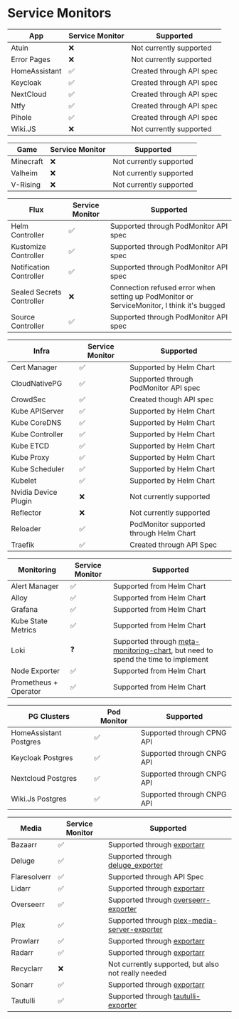 # Service Monitors

| App           | Service Monitor | Supported                |
| ------------- | --------------- | ------------------------ |
| Atuin         | ❌              | Not currently supported  |
| Error Pages   | ❌              | Not currently supported  |
| HomeAssistant | ✅              | Created through API spec |
| Keycloak      | ✅              | Created through API spec |
| NextCloud     | ✅              | Created through API spec |
| Ntfy          | ✅              | Created through API spec |
| Pihole        | ✅              | Created through API spec |
| Wiki.JS       | ❌              | Not currently supported  |

| Game      | Service Monitor | Supported               |
| --------- | --------------- | ----------------------- |
| Minecraft | ❌              | Not currently supported |
| Valheim   | ❌              | Not currently supported |
| V-Rising  | ❌              | Not currently supported |

| Flux                      | Service Monitor | Supported                                                                                  |
| ------------------------- | --------------- | ------------------------------------------------------------------------------------------ |
| Helm Controller           | ✅              | Supported through PodMonitor API spec                                                      |
| Kustomize Controller      | ✅              | Supported through PodMonitor API spec                                                      |
| Notification Controller   | ✅              | Supported through PodMonitor API spec                                                      |
| Sealed Secrets Controller | ❌              | Connection refused error when setting up PodMonitor or ServiceMonitor, I think it's bugged |
| Source Controller         | ✅              | Supported through PodMonitor API spec                                                      |

| Infra                | Service Monitor | Supported                               |
| -------------------- | --------------- | --------------------------------------- |
| Cert Manager         | ✅              | Supported by Helm Chart                 |
| CloudNativePG        | ✅              | Supported through PodMonitor API spec   |
| CrowdSec             | ✅              | Created though API spec                 |
| Kube APIServer       | ✅              | Supported by Helm Chart                 |
| Kube CoreDNS         | ✅              | Supported by Helm Chart                 |
| Kube Controller      | ✅              | Supported by Helm Chart                 |
| Kube ETCD            | ✅              | Supported by Helm Chart                 |
| Kube Proxy           | ✅              | Supported by Helm Chart                 |
| Kube Scheduler       | ✅              | Supported by Helm Chart                 |
| Kubelet              | ✅              | Supported by Helm Chart                 |
| Nvidia Device Plugin | ❌              | Not currently supported                 |
| Reflector            | ❌              | Not currently supported                 |
| Reloader             | ✅              | PodMonitor supported through Helm Chart |
| Traefik              | ✅              | Created through API Spec                |

| Monitoring            | Service Monitor | Supported                                                                                                                            |
| --------------------- | --------------- | ------------------------------------------------------------------------------------------------------------------------------------ |
| Alert Manager         | ✅              | Supported from Helm Chart                                                                                                            |
| Alloy                 | ✅              | Supported from Helm Chart                                                                                                            |
| Grafana               | ✅              | Supported from Helm Chart                                                                                                            |
| Kube State Metrics    | ✅              | Supported from Helm Chart                                                                                                            |
| Loki                  | ❓              | Supported through [meta-monitoring-chart](https://github.com/grafana/meta-monitoring-chart), but need to spend the time to implement |
| Node Exporter         | ✅              | Supported from Helm Chart                                                                                                            |
| Prometheus + Operator | ✅              | Supported from Helm Chart                                                                                                            |

| PG Clusters            | Pod Monitor | Supported                  |
| ---------------------- | ----------- | -------------------------- |
| HomeAssistant Postgres | ✅          | Supported through CPNG API |
| Keycloak Postgres      | ✅          | Supported through CNPG API |
| Nextcloud Postgres     | ✅          | Supported through CNPG API |
| Wiki.Js Postgres       | ✅          | Supported through CNPG API |

| Media        | Service Monitor | Supported                                                                                            |
| ------------ | --------------- | ---------------------------------------------------------------------------------------------------- |
| Bazaarr      | ✅              | Supported through [exportarr](https://github.com/onedr0p/exportarr)                                  |
| Deluge       | ✅              | Supported through [deluge_exporter](https://github.com/tobbez/deluge_exporter)                       |
| Flaresolverr | ✅              | Supported through API Spec                                                                           |
| Lidarr       | ✅              | Supported through [exportarr](https://github.com/onedr0p/exportarr)                                  |
| Overseerr    | ✅              | Supported through [overseerr-exporter](https://github.com/WillFantom/overseerr-exporter)             |
| Plex         | ✅              | Supported through [plex-media-server-exporter](https://github.com/axsuul/plex-media-server-exporter) |
| Prowlarr     | ✅              | Supported through [exportarr](https://github.com/onedr0p/exportarr)                                  |
| Radarr       | ✅              | Supported through [exportarr](https://github.com/onedr0p/exportarr)                                  |
| Recyclarr    | ❌              | Not currently supported, but also not really needed                                                  |
| Sonarr       | ✅              | Supported through [exportarr](https://github.com/onedr0p/exportarr)                                  |
| Tautulli     | ✅              | Supported through [tautulli-exporter](https://github.com/nwalke/tautulli-exporter)                   |

